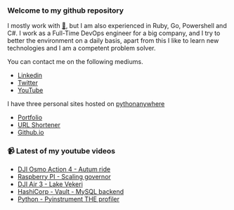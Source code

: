 ### Welcome to my github repository

I mostly work with [:snake:](https://www.python.org/), but I am also experienced in Ruby, Go, Powershell and C#. I work as a Full-Time DevOps engineer for a big company, and I try to better the environment on a daily basis, apart from this I like to learn new technologies and I am a competent problem solver.

You can contact me on the following mediums.
- [Linkedin](https://www.linkedin.com/in/r3ap3rpy)
- [Twitter](https://twitter.com/r3ap3rpy)
- [YouTube](https://www.youtube.com/channel/UC1qkMXH8d2I9DDAtBSeEHqg)

I have three personal sites hosted on [pythonanywhere](https://www.pythonanywhere.com/)
- [Portfolio](http://r3ap3rpy.pythonanywhere.com/)
- [URL Shortener](http://shortenpy.pythonanywhere.com/)
- [Github.io](https://r3ap3rpy.github.io/)

### :video_camera: Latest of my youtube videos
<!-- YOUTUBE:START -->
- [DJI Osmo Action 4 - Autum ride](https://www.youtube.com/watch?v=AOmmSv_J5ms)
- [Raspberry PI - Scaling governor](https://www.youtube.com/watch?v=cthD9WBjqdQ)
- [DJI Air 3 - Lake Vekeri](https://www.youtube.com/watch?v=agu8b4rzmPg)
- [HashiCorp - Vault - MySQL backend](https://www.youtube.com/watch?v=3XZyIh5mTdY)
- [Python - Pyinstrument THE profiler](https://www.youtube.com/watch?v=xLwBFjGFRw0)
<!-- YOUTUBE:END -->

